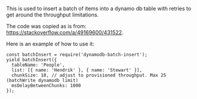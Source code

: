 This is used to insert a batch of items into a dynamo db table with retries to get around the throughput limitations.

The code was copied as is from: https://stackoverflow.com/a/49169600/431522.

Here is an example of how to use it:

```
const batchInsert = require('dynamodb-batch-insert');
yield batchInsert({
  tableName: 'People',
  list: [{ name: 'Hendrik' }, { name: 'Stewart' }],
  chunkSize: 10, // adjust to provisioned throughput. Max 25 (batchWrite dynamodb limit)
  msDelayBetweenChunks: 1000
});
```